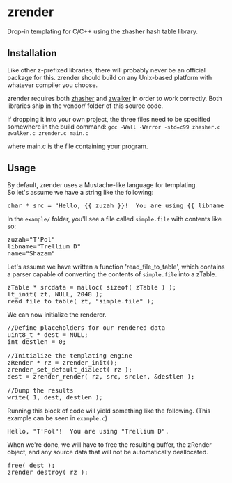 # zrender

Drop-in templating for C/C++ using the zhasher hash table library.


## Installation

Like other z-prefixed libraries, there will probably never be an official package for this.   zrender should build on any Unix-based platform with whatever compiler you choose.

zrender requires both <a href="https://github.com/zaiah-dj/zhasher">zhasher</a> and <a href="https://github.com/zaiah-dj/zwalker">zwalker</a> in order to work correctly.  Both libraries ship in the vendor/ folder of this source code. 

If dropping it into your own project, the three files need to be specified somewhere in the build command:
	`gcc -Wall -Werror -std=c99 zhasher.c zwalker.c zrender.c main.c`

where main.c is the file containing your program.


## Usage

By default, zrender uses a Mustache-like language for templating.   
So let's assume we have a string like the following:

<pre>
char * src = "Hello, {{ zuzah }}!  You are using {{ libname }}.";
</pre>


In the `example/` folder, you'll see a file called `simple.file` with contents like so:
<pre>
zuzah="T'Pol"
libname="Trellium D"
name="Shazam"
</pre>


Let's assume we have written a function 'read_file_to_table', which contains a parser capable of converting the contents of `simple.file` into a zTable.  
<pre>
zTable * srcdata = malloc( sizeof( zTable ) );
lt_init( zt, NULL, 2048 );
read_file_to_table( zt, "simple.file" );
</pre>


We can now initialize the renderer.
<pre>
//Define placeholders for our rendered data
uint8_t * dest = NULL;
int destlen = 0;

//Initialize the templating engine
zRender * rz = zrender_init();
zrender_set_default_dialect( rz );
dest = zrender_render( rz, src, srclen, &destlen );

//Dump the results
write( 1, dest, destlen );
</pre>

Running this block of code will yield something like the following. (This example can be seen in `example.c`)
<pre>
Hello, "T'Pol"!  You are using "Trellium D".
</pre>

When we're done, we will have to free the resulting buffer, the zRender object, and any source data that will not be automatically deallocated.
<pre>
free( dest );
zrender_destroy( rz );
</pre>



